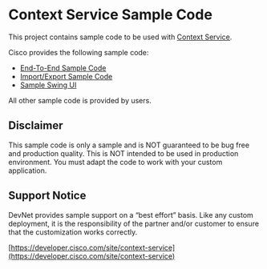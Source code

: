 # Context Service Sample Code
This project contains sample code to be used with [Context Service](https://developer.cisco.com/site/context-service).

Cisco provides the following sample code:


*  [End-To-End Sample Code](https://sqbu-github.cisco.com/CBABU/context-service-sample-code/tree/master/End-To-End_Sample_Code)
*  [Import/Export Sample Code](https://sqbu-github.cisco.com/CBABU/context-service-sample-code/tree/master/Import_Export_Sample_Code)
*  [Sample Swing UI](https://sqbu-github.cisco.com/CBABU/context-service-sample-code/tree/master/Sample_Swing_UI)

All other sample code is provided by users.
## Disclaimer
This sample code is only a sample and is NOT guaranteed to be bug free and production quality. This is NOT intended to be used in production environment. You must adapt the code to work with your custom application.

## Support Notice

DevNet provides sample support on a “best effort” basis. Like any custom deployment, it is the responsibility of the partner and/or customer to ensure that the customization works correctly.

[https://developer.cisco.com/site/context-service](https://developer.cisco.com/site/context-service)
